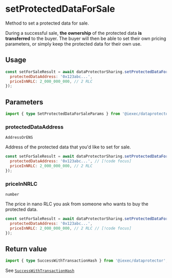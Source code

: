 # setProtectedDataForSale

Method to set a protected data for sale.

During a successful sale, **the ownership** of the protected data **is
transferred** to the buyer. The buyer will then be able to set their own pricing
parameters, or simply keep the protected data for their own use.

## Usage

```js
const setForSaleResult = await dataProtectorSharing.setProtectedDataForSale({
  protectedDataAddress: '0x123abc...',
  priceInNRLC: 2_000_000_000, // 2 RLC
});
```

## Parameters

```ts twoslash
import { type SetProtectedDataForSaleParams } from '@iexec/dataprotector';
```

### protectedDataAddress

`AddressOrENS`

Address of the protected data that you'd like to set for sale.

```js
const setForSaleResult = await dataProtectorSharing.setProtectedDataForSale({
  protectedDataAddress: '0x123abc...', // [!code focus]
  priceInNRLC: 2_000_000_000, // 2 RLC
});
```

### priceInNRLC

`number`

The price in nano RLC you ask from someone who wants to buy the protected data.

```js
const setForSaleResult = await dataProtectorSharing.setProtectedDataForSale({
  protectedDataAddress: '0x123abc...',
  priceInNRLC: 2_000_000_000, // 2 RLC // [!code focus]
});
```

## Return value

```ts twoslash
import { type SuccessWithTransactionHash } from '@iexec/dataprotector';
```

See [`SuccessWithTransactionHash`](../../types.md#successwithtransactionhash)
